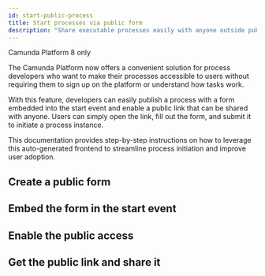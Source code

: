 ```yaml
---
id: start-public-process
title: Start processes via public form
description: "Share executable processes easily with anyone outside publicly from the Web Modeler on Camunda SaaS."
---
```


<span class="badge badge--cloud">Camunda Platform 8 only</span>

The Camunda Platform now offers a convenient solution for process developers who want to make their processes accessible to users without requiring them to sign up on the platform or understand how tasks work.

With this feature, developers can easily publish a process with a form embedded into the start event and enable a public link that can be shared with anyone.
Users can simply open the link, fill out the form, and submit it to initiate a process instance.

This documentation provides step-by-step instructions on how to leverage this auto-generated frontend to streamline process initiation and improve user adoption.

## Create a public form

## Embed the form in the start event

## Enable the public access

## Get the public link and share it
